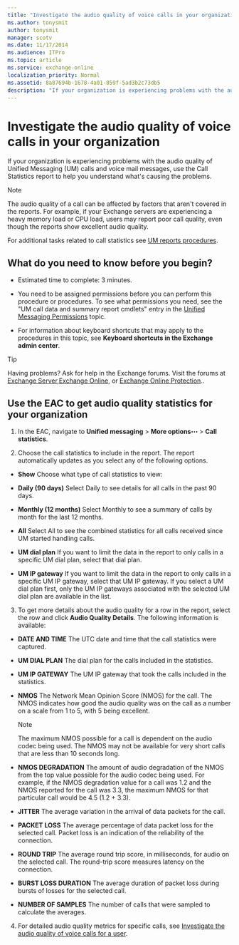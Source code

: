 ```yaml
---
title: "Investigate the audio quality of voice calls in your organization"
ms.author: tonysmit
author: tonysmit
manager: scotv
ms.date: 11/17/2014
ms.audience: ITPro
ms.topic: article
ms.service: exchange-online
localization_priority: Normal
ms.assetid: 8a87694b-1678-4a01-859f-5ad3b2c73db5
description: "If your organization is experiencing problems with the audio quality of Unified Messaging (UM) calls and voice mail messages, use the Call Statistics report to help you understand what's causing the problems."
---
```


# Investigate the audio quality of voice calls in your organization

If your organization is experiencing problems with the audio quality of Unified Messaging (UM) calls and voice mail messages, use the Call Statistics report to help you understand what's causing the problems.
  
> [!NOTE]
> The audio quality of a call can be affected by factors that aren't covered in the reports. For example, if your Exchange servers are experiencing a heavy memory load or CPU load, users may report poor call quality, even though the reports show excellent audio quality. 
  
For additional tasks related to call statistics see [UM reports procedures](um-reports-procedures.md).
  
## What do you need to know before you begin?

- Estimated time to complete: 3 minutes.
    
- You need to be assigned permissions before you can perform this procedure or procedures. To see what permissions you need, see the "UM call data and summary report cmdlets" entry in the [Unified Messaging Permissions](http://technet.microsoft.com/library/d326c3bc-8f33-434a-bf02-a83cc26a5498.aspx) topic. 
    
- For information about keyboard shortcuts that may apply to the procedures in this topic, see **Keyboard shortcuts in the Exchange admin center**.
    
> [!TIP]
> Having problems? Ask for help in the Exchange forums. Visit the forums at [Exchange Server](https://go.microsoft.com/fwlink/p/?linkId=60612),[Exchange Online](https://go.microsoft.com/fwlink/p/?linkId=267542), or [Exchange Online Protection](https://go.microsoft.com/fwlink/p/?linkId=285351).. 
  
## Use the EAC to get audio quality statistics for your organization

1. In the EAC, navigate to **Unified messaging** \> **More options**![More Options Icon](../../media/ITPro_EAC_MoreOptionsIcon.gif) \> **Call statistics**.
    
2. Choose the call statistics to include in the report. The report automatically updates as you select any of the following options.
    
  - **Show** Choose what type of call statistics to view: 
    
  - **Daily (90 days)** Select Daily to see details for all calls in the past 90 days. 
    
  - **Monthly (12 months)** Select Monthly to see a summary of calls by month for the last 12 months. 
    
  - **All** Select All to see the combined statistics for all calls received since UM started handling calls. 
    
  - **UM dial plan** If you want to limit the data in the report to only calls in a specific UM dial plan, select that dial plan. 
    
  - **UM IP gateway** If you want to limit the data in the report to only calls in a specific UM IP gateway, select that UM IP gateway. If you select a UM dial plan first, only the UM IP gateways associated with the selected UM dial plan are available in the list. 
    
3. To get more details about the audio quality for a row in the report, select the row and click **Audio Quality Details**. The following information is available:
    
  - **DATE AND TIME** The UTC date and time that the call statistics were captured. 
    
  - **UM DIAL PLAN** The dial plan for the calls included in the statistics. 
    
  - **UM IP GATEWAY** The UM IP gateway that took the calls included in the statistics. 
    
  - **NMOS** The Network Mean Opinion Score (NMOS) for the call. The NMOS indicates how good the audio quality was on the call as a number on a scale from 1 to 5, with 5 being excellent. 
    
    > [!NOTE]
    > The maximum NMOS possible for a call is dependent on the audio codec being used. The NMOS may not be available for very short calls that are less than 10 seconds long. 
  
  - **NMOS DEGRADATION** The amount of audio degradation of the NMOS from the top value possible for the audio codec being used. For example, if the NMOS degradation value for a call was 1.2 and the NMOS reported for the call was 3.3, the maximum NMOS for that particular call would be 4.5 (1.2 + 3.3). 
    
  - **JITTER** The average variation in the arrival of data packets for the call. 
    
  - **PACKET LOSS** The average percentage of data packet loss for the selected call. Packet loss is an indication of the reliability of the connection. 
    
  - **ROUND TRIP** The average round trip score, in milliseconds, for audio on the selected call. The round-trip score measures latency on the connection. 
    
  - **BURST LOSS DURATION** The average duration of packet loss during bursts of losses for the selected call. 
    
  - **NUMBER OF SAMPLES** The number of calls that were sampled to calculate the averages. 
    
4. For detailed audio quality metrics for specific calls, see [Investigate the audio quality of voice calls for a user](audio-quality-of-voice-calls-for-user.md). 
    

